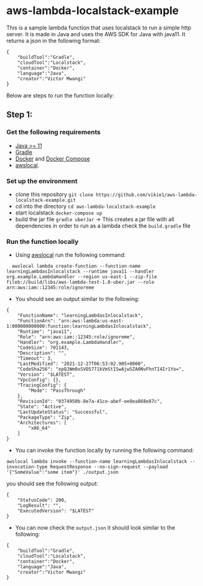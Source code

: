 # aws-lambda-localstack-example
This is a sample lambda function that uses localstack to run a simple http server.
It is made in Java and uses the AWS SDK for Java with java11.
It returns a json in the following format:
```
{
    "buildTool":"Gradle",
    "cloudTool":"Localstack",
    "container":"Docker",
    "language":"Java",
    "creator":"Victor Mwangi"
}
 ```
Below are steps to run the function locally:
## Step 1:
### Get the following requirements
- [Java >= 11](https://www.java.com/en/download/) 
- [Gradle](https://gradle.org/install/download)
- [Docker](https://www.docker.com/community-edition) and [Docker Compose](https://docs.docker.com/compose/install/)
- [awslocal](https://github.com/localstack/awscli-local).

### Set up the environment
- clone this repository `git clone https://github.com/vikie1/aws-lambda-localstack-example.git`
- cd into the directory `cd aws-lambda-localstack-example`
- start localstack `docker-compose up`
- build the jar file `gradle uberJar` -> This creates a jar file with all dependencies in order to run as a lambda check the `build.gradle` file

### Run the function locally
- Using [awslocal](https://github.com/localstack/awscli-local) run the following command:
```
  awslocal lambda create-function --function-name learningLambdasInlocalstack --runtime java11 --handler org.example.LambdaHandler --region us-east-1 --zip-file fileb://build/libs/aws-lambda-test-1.0-uber.jar --role arn:aws:iam::12345:role/ignoreme
```
- You should see an output similar to the following:
```
{
    "FunctionName": "learningLambdasInlocalstack",
    "FunctionArn": "arn:aws:lambda:us-east-1:000000000000:function:learningLambdasInlocalstack",
    "Runtime": "java11",
    "Role": "arn:aws:iam::12345:role/ignoreme",
    "Handler": "org.example.LambdaHandler",
    "CodeSize": 701143,
    "Description": "",
    "Timeout": 3,
    "LastModified": "2021-12-27T06:53:02.905+0000",
    "CodeSha256": "opQJWm0xSVO5771kVmStISwAjwSZA0NvFhnTI4Ir1Yo=",
    "Version": "$LATEST",
    "VpcConfig": {},
    "TracingConfig": {
        "Mode": "PassThrough"
    },
    "RevisionId": "0374950b-8e7a-41ce-abef-ee8ea868e87c",
    "State": "Active",
    "LastUpdateStatus": "Successful",
    "PackageType": "Zip",
    "Architectures": [
        "x86_64"
    ]
}

```
- You can invoke the function locally by running the following command:
```
awslocal lambda invoke --function-name learningLambdasInlocalstack --invocation-type RequestResponse --no-sign-request --payload '{"SomeValue":"some item"}' ./output.json
```
you should see the following output:
```
{
    "StatusCode": 200,
    "LogResult": "",
    "ExecutedVersion": "$LATEST"
}
```
- You can now check the `output.json` it should look similar to the following:
```
{
    "buildTool":"Gradle",
    "cloudTool":"Localstack",
    "container":"Docker",
    "language":"Java",
    "creator":"Victor Mwangi"
}
 ```